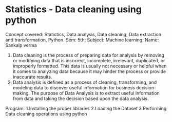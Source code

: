 # Statistics - Data cleaning using python
Concept covered: Statictics, Data analysis, Data cleaning, Data extraction and transformation, Python.
Sem: 5th; Subject: Machine learning;
Name: Sankalp verma

1. Data cleaning is the process of preparing data for analysis by removing or modifying data that is incorrect, incomplete, irrelevant, duplicated, or improperly formatted. 
 This data is usually not necessary or helpful when it comes to analyzing data because it may hinder the process or provide inaccurate results.
2. Data analysis is defined as a process of cleaning, transforming, and modeling data to discover useful information for business decision-making. The purpose of Data Analysis is to extract useful information from data and taking the decision based upon the data analysis.


Program:
1.Installing the proper libraries
2.Loading the Dataset
3.Performing Data cleaning operations using python
